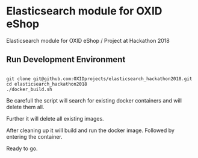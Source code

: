 # Elasticsearch module for OXID eShop
Elasticsearch module for OXID eShop / Project at Hackathon 2018

## Run Development Environment

```

git clone git@github.com:OXIDprojects/elasticsearch_hackathon2018.git
cd elasticsearch_hackathon2018
./docker_build.sh
```

Be carefull the script will search for existing docker containers and will
delete them all.

Further it will delete all existing images.

After cleaning up it will build and run the docker image. Followed by entering
the container.

Ready to go.
